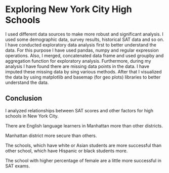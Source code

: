 # Exploring New York City High Schools

I used different data sources to make more robust and significant analysis. I used some demographic data, survey results, historical SAT data and so on. I have conducted exploratory data analysis first to better understand the data. For this purpose I have used pandas, numpy and regular expression operations. Also, I merged, concatenated data frame and used groupby and aggregation function for exploratory analysis. Furthermore, during my analysis I have found there are missing data points in the data. I have imputed these missing data by sing various methods. After that I visualized the data by using matplotlib and basemap (for geo plots) libraries to better understand the data.

## Conclusion

I analyzed relationships between SAT scores and other factors for high schools in New York City. 

There are English language learners in Manhattan more than other districts. 

Manhattan district more secure than others.

The schools, which have white or Asian students are more successful than other school, which have Hispanic or black students more.

The school with higher percentage of female are a little more successful in SAT exams.
